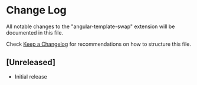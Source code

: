 # Change Log
All notable changes to the "angular-template-swap" extension will be documented in this file.

Check [Keep a Changelog](http://keepachangelog.com/) for recommendations on how to structure this file.

## [Unreleased]
- Initial release